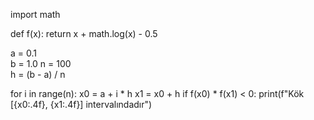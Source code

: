 import math

def f(x):
    return x + math.log(x) - 0.5

a = 0.1   
b = 1.0
n = 100   
h = (b - a) / n

for i in range(n):
    x0 = a + i * h
    x1 = x0 + h
    if f(x0) * f(x1) < 0:
        print(f"Kök [{x0:.4f}, {x1:.4f}] intervalındadır")
